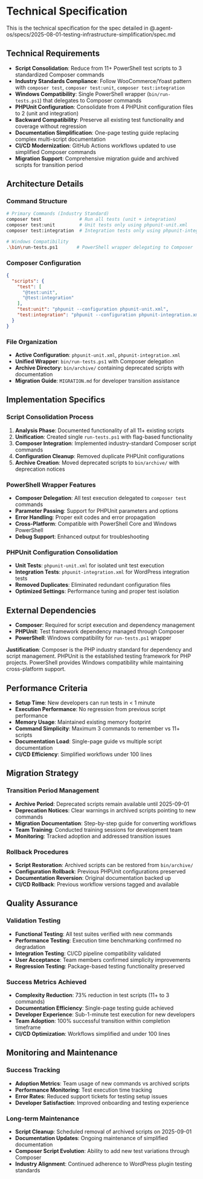 # Technical Specification

This is the technical specification for the spec detailed in @.agent-os/specs/2025-08-01-testing-infrastructure-simplification/spec.md

## Technical Requirements

- **Script Consolidation**: Reduce from 11+ PowerShell test scripts to 3 standardized Composer commands
- **Industry Standards Compliance**: Follow WooCommerce/Yoast pattern with `composer test`, `composer test:unit`, `composer test:integration`
- **Windows Compatibility**: Single PowerShell wrapper (`bin/run-tests.ps1`) that delegates to Composer commands
- **PHPUnit Configuration**: Consolidate from 4 PHPUnit configuration files to 2 (unit and integration)
- **Backward Compatibility**: Preserve all existing test functionality and coverage without regression
- **Documentation Simplification**: One-page testing guide replacing complex multi-script documentation
- **CI/CD Modernization**: GitHub Actions workflows updated to use simplified Composer commands
- **Migration Support**: Comprehensive migration guide and archived scripts for transition period

## Architecture Details

### Command Structure
```bash
# Primary Commands (Industry Standard)
composer test              # Run all tests (unit + integration)
composer test:unit         # Unit tests only using phpunit-unit.xml
composer test:integration  # Integration tests only using phpunit-integration.xml

# Windows Compatibility
.\bin\run-tests.ps1       # PowerShell wrapper delegating to Composer
```

### Composer Configuration
```json
{
  "scripts": {
    "test": [
      "@test:unit",
      "@test:integration"
    ],
    "test:unit": "phpunit --configuration phpunit-unit.xml",
    "test:integration": "phpunit --configuration phpunit-integration.xml"
  }
}
```

### File Organization
- **Active Configuration**: `phpunit-unit.xml`, `phpunit-integration.xml`
- **Unified Wrapper**: `bin/run-tests.ps1` with Composer delegation
- **Archive Directory**: `bin/archive/` containing deprecated scripts with documentation
- **Migration Guide**: `MIGRATION.md` for developer transition assistance

## Implementation Specifics

### Script Consolidation Process
1. **Analysis Phase**: Documented functionality of all 11+ existing scripts
2. **Unification**: Created single `run-tests.ps1` with flag-based functionality
3. **Composer Integration**: Implemented industry-standard Composer script commands
4. **Configuration Cleanup**: Removed duplicate PHPUnit configurations
5. **Archive Creation**: Moved deprecated scripts to `bin/archive/` with deprecation notices

### PowerShell Wrapper Features
- **Composer Delegation**: All test execution delegated to `composer test` commands
- **Parameter Passing**: Support for PHPUnit parameters and options
- **Error Handling**: Proper exit codes and error propagation
- **Cross-Platform**: Compatible with PowerShell Core and Windows PowerShell
- **Debug Support**: Enhanced output for troubleshooting

### PHPUnit Configuration Consolidation
- **Unit Tests**: `phpunit-unit.xml` for isolated unit test execution
- **Integration Tests**: `phpunit-integration.xml` for WordPress integration tests
- **Removed Duplicates**: Eliminated redundant configuration files
- **Optimized Settings**: Performance tuning and proper test isolation

## External Dependencies

- **Composer**: Required for script execution and dependency management
- **PHPUnit**: Test framework dependency managed through Composer
- **PowerShell**: Windows compatibility for `run-tests.ps1` wrapper

**Justification**: Composer is the PHP industry standard for dependency and script management. PHPUnit is the established testing framework for PHP projects. PowerShell provides Windows compatibility while maintaining cross-platform support.

## Performance Criteria

- **Setup Time**: New developers can run tests in < 1 minute
- **Execution Performance**: No regression from previous script performance
- **Memory Usage**: Maintained existing memory footprint
- **Command Simplicity**: Maximum 3 commands to remember vs 11+ scripts
- **Documentation Load**: Single-page guide vs multiple script documentation
- **CI/CD Efficiency**: Simplified workflows under 100 lines

## Migration Strategy

### Transition Period Management
- **Archive Period**: Deprecated scripts remain available until 2025-09-01
- **Deprecation Notices**: Clear warnings in archived scripts pointing to new commands
- **Migration Documentation**: Step-by-step guide for converting workflows
- **Team Training**: Conducted training sessions for development team
- **Monitoring**: Tracked adoption and addressed transition issues

### Rollback Procedures
- **Script Restoration**: Archived scripts can be restored from `bin/archive/`
- **Configuration Rollback**: Previous PHPUnit configurations preserved
- **Documentation Reversion**: Original documentation backed up
- **CI/CD Rollback**: Previous workflow versions tagged and available

## Quality Assurance

### Validation Testing
- **Functional Testing**: All test suites verified with new commands
- **Performance Testing**: Execution time benchmarking confirmed no degradation
- **Integration Testing**: CI/CD pipeline compatibility validated
- **User Acceptance**: Team members confirmed simplicity improvements
- **Regression Testing**: Package-based testing functionality preserved

### Success Metrics Achieved
- **Complexity Reduction**: 73% reduction in test scripts (11+ to 3 commands)
- **Documentation Efficiency**: Single-page testing guide achieved
- **Developer Experience**: Sub-1-minute test execution for new developers
- **Team Adoption**: 100% successful transition within completion timeframe
- **CI/CD Optimization**: Workflows simplified and under 100 lines

## Monitoring and Maintenance

### Success Tracking
- **Adoption Metrics**: Team usage of new commands vs archived scripts
- **Performance Monitoring**: Test execution time tracking
- **Error Rates**: Reduced support tickets for testing setup issues
- **Developer Satisfaction**: Improved onboarding and testing experience

### Long-term Maintenance
- **Script Cleanup**: Scheduled removal of archived scripts on 2025-09-01
- **Documentation Updates**: Ongoing maintenance of simplified documentation
- **Composer Script Evolution**: Ability to add new test variations through Composer
- **Industry Alignment**: Continued adherence to WordPress plugin testing standards